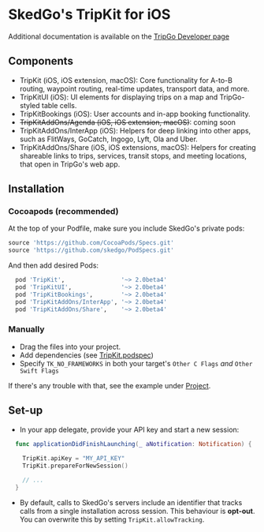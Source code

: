 # SkedGo's TripKit for iOS

Additional documentation is available on the [TripGo Developer page](http://skedgo.github.io/tripgo-api/site/)

## Components

- TripKit (iOS, iOS extension, macOS): Core functionality for A-to-B routing, waypoint routing, real-time updates, transport data, and more.
- TripKitUI (iOS): UI elements for displaying trips on a map and TripGo-styled table cells.
- TripKitBookings (iOS): User accounts and in-app booking functionality.
- ~~TripKitAddOns/Agenda (iOS, iOS extension, macOS)~~: coming soon
- TripKitAddOns/InterApp (iOS): Helpers for deep linking into other apps, such as FlitWays, GoCatch, Ingogo, Lyft, Ola and Uber.
- TripKitAddOns/Share (iOS, iOS extensions, macOS): Helpers for creating shareable links to trips, services, transit stops, and meeting locations, that open in TripGo's web app.

## Installation

### Cocoapods (recommended)

At the top of your Podfile, make sure you include SkedGo's private pods:

```ruby
source 'https://github.com/CocoaPods/Specs.git'
source 'https://github.com/skedgo/PodSpecs.git'
```

And then add desired Pods:

```ruby
  pod 'TripKit',                '~> 2.0beta4'
  pod 'TripKitUI',              '~> 2.0beta4'
  pod 'TripKitBookings',        '~> 2.0beta4'
  pod 'TripKitAddOns/InterApp', '~> 2.0beta4'
  pod 'TripKitAddOns/Share',    '~> 2.0beta4'
```

### Manually

- Drag the files into your project.
- Add dependencies (see [TripKit.podspec](TripKit.podspec))
- Specify `TK_NO_FRAMEWORKS` in both your target's `Other C Flags` *and* `Other Swift Flags`

If there's any trouble with that, see the example under [Project](Project).

## Set-up

- In your app delegate, provide your API key and start a new session:

```swift
  func applicationDidFinishLaunching(_ aNotification: Notification) {
    
    TripKit.apiKey = "MY_API_KEY"
    TripKit.prepareForNewSession()

    // ...
  }
```

- By default, calls to SkedGo's servers include an identifier that tracks calls from a single installation across session. This behaviour is **opt-out**. You can overwrite this by setting `TripKit.allowTracking`.
